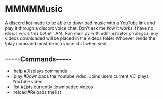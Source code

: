 # MMMMMusic
A discord bot made to be able to download music with a YouTube link and play it through a discord voice chat.
Don't ask me how it works, I have no idea, I wrote this bot at 1 AM.
Run main.py with administrator privilages, any videos downloaded will be placed in the Videos folder
Whoever sends the !play command must be in a voice chat when sent.
## -----Commands-----
- !help #Displays commands
- !play <Link> #Downloads the Youtube video, Joins users current VC, plays YouTube video.
- !list #Lists currently downloaded videos
- !reload #Reloads the list
